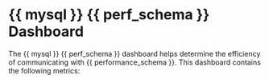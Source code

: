 # {{ mysql }} {{ perf_schema }}  Dashboard

The {{ mysql }} {{ perf_schema }} dashboard helps determine the efficiency of
communicating with {{ performance_schema }}. This dashboard contains the following
metrics:
